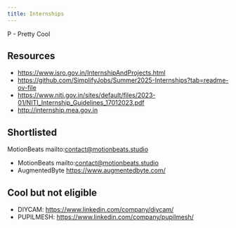 ```yaml
---
title: Internships
---
```

P - Pretty Cool

## Resources
- https://www.isro.gov.in/InternshipAndProjects.html    
- https://github.com/SimplifyJobs/Summer2025-Internships?tab=readme-ov-file    
- https://www.niti.gov.in/sites/default/files/2023-01/NITI_Internship_Guidelines_17012023.pdf    
- http://internship.mea.gov.in   

## Shortlisted
MotionBeats mailto:contact@motionbeats.studio



- MotionBeats mailto:contact@motionbeats.studio
- AugmentedByte https://www.augmentedbyte.com/ 
## Cool but not eligible
- DIYCAM: https://www.linkedin.com/company/diycam/
- PUPILMESH: https://www.linkedin.com/company/pupilmesh/
